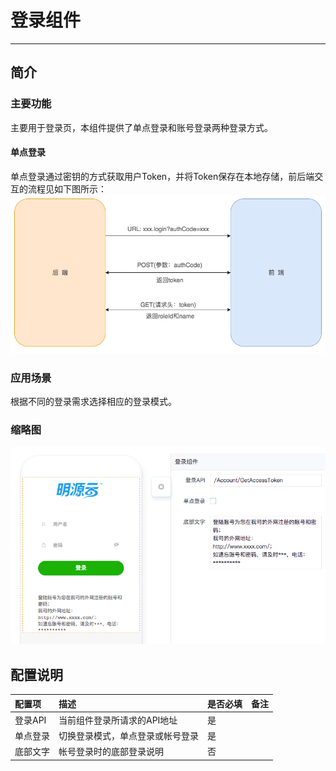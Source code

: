 # 登录组件
----
## 简介

### 主要功能
主要用于登录页，本组件提供了单点登录和账号登录两种登录方式。
#### 单点登录
单点登录通过密钥的方式获取用户Token，并将Token保存在本地存储，前后端交互的流程见如下图所示：
![](./images/login-4.png)

### 应用场景
根据不同的登录需求选择相应的登录模式。

### 缩略图
![](./images/login-1.png)

## 配置说明

| 配置项 | 描述 | 是否必填 | 备注 |
| :--- | :--- | :--- | :--- |
| 登录API | 当前组件登录所请求的API地址 | 是 |  |
| 单点登录 | 切换登录模式，单点登录或帐号登录 | 是 |  |
| 底部文字 | 帐号登录时的底部登录说明 | 否 |  |
